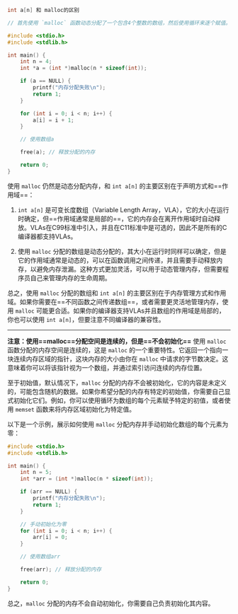 ```cpp
int a[n] 和 malloc的区别

// 首先使用 `malloc` 函数动态分配了一个包含4个整数的数组，然后使用循环来逐个赋值。最后，不要忘记在不再需要数组时使用 `free` 函数释放分配的内存

#include <stdio.h>
#include <stdlib.h>

int main() {
    int n = 4;
    int *a = (int *)malloc(n * sizeof(int));

    if (a == NULL) {
        printf("内存分配失败\n");
        return 1;
    }

    for (int i = 0; i < n; i++) {
        a[i] = i + 1;
    }

    // 使用数组a

    free(a); // 释放分配的内存

    return 0;
}

```

使用 `malloc` 仍然是动态分配内存，和 `int a[n]` 的主要区别在于声明方式和==作用域==：

1. `int a[n]` 是可变长度数组（Variable Length Array，VLA），它的大小在运行时确定，但==作用域通常是局部的==，它的内存会在离开作用域时自动释放。VLAs在C99标准中引入，并且在C11标准中是可选的，因此不是所有的C编译器都支持VLAs。

2. 使用 `malloc` 分配的数组是动态分配的，其大小在运行时同样可以确定，但是它的作用域通常是动态的，可以在函数调用之间传递，并且需要手动释放内存，以避免内存泄漏。这种方式更加灵活，可以用于动态管理内存，但需要程序员自己来管理内存的生命周期。

总之，使用 `malloc` 分配的数组和 `int a[n]` 的主要区别在于内存管理方式和作用域。如果你需要在==不同函数之间传递数组==，或者需要更灵活地管理内存，使用 `malloc` 可能更合适。如果你的编译器支持VLAs并且数组的作用域是局部的，你也可以使用 `int a[n]`，但要注意不同编译器的兼容性。

---

**注意：使用==malloc==分配空间是连续的，但是==不会初始化==**
使用 `malloc` 函数分配的内存空间是连续的，这是 `malloc` 的一个重要特性。它返回一个指向一块连续内存区域的指针，这块内存的大小由你在 `malloc` 中请求的字节数决定。这意味着你可以将该指针视为一个数组，并通过索引访问连续的内存位置。

至于初始值，默认情况下，`malloc` 分配的内存不会被初始化，它的内容是未定义的，可能包含随机的数据。如果你希望分配的内存有特定的初始值，你需要自己显式初始化它们。例如，你可以使用循环为数组的每个元素赋予特定的初值，或者使用 `memset` 函数来将内存区域初始化为特定值。

以下是一个示例，展示如何使用 `malloc` 分配内存并手动初始化数组的每个元素为零：

```c
#include <stdio.h>
#include <stdlib.h>

int main() {
    int n = 5;
    int *arr = (int *)malloc(n * sizeof(int));

    if (arr == NULL) {
        printf("内存分配失败\n");
        return 1;
    }

    // 手动初始化为零
    for (int i = 0; i < n; i++) {
        arr[i] = 0;
    }

    // 使用数组arr

    free(arr); // 释放分配的内存

    return 0;
}
```

总之，`malloc` 分配的内存不会自动初始化，你需要自己负责初始化其内容。